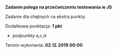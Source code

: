 **Zadanie polega na przećwiczeniu testowania w JS**

Zadanie dla chętnych na ekstra punkty. 

Dodatkowa punktacja: **1 pkt**

* podpunkty a,c,d

Termin wykonania: **02.12.2019 00:00**
